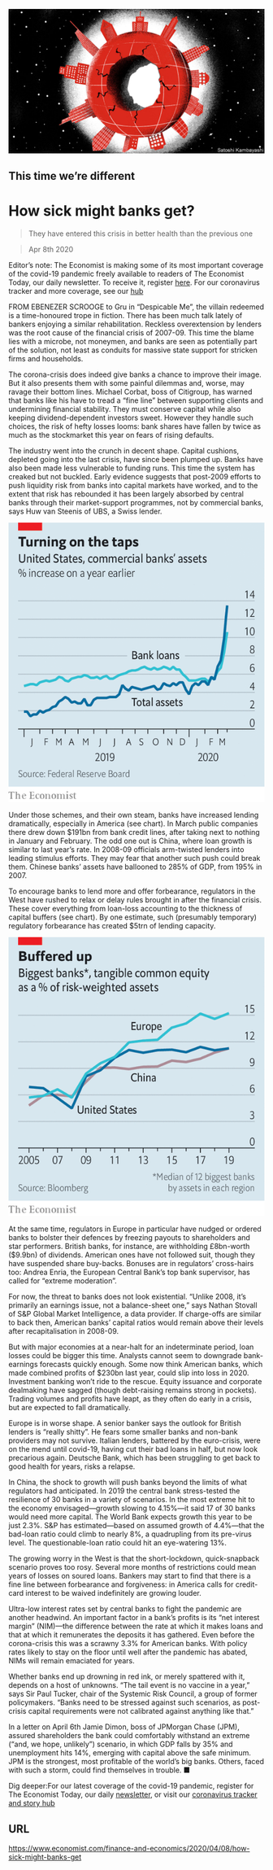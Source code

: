 ![](./images/20200411_FND001_0.jpg)

## This time we’re different

# How sick might banks get?

> They have entered this crisis in better health than the previous one

> Apr 8th 2020

Editor’s note: The Economist is making some of its most important coverage of the covid-19 pandemic freely available to readers of The Economist Today, our daily newsletter. To receive it, register [here](https://www.economist.com//newslettersignup). For our coronavirus tracker and more coverage, see our [hub](https://www.economist.com//coronavirus)

FROM EBENEZER SCROOGE to Gru in “Despicable Me”, the villain redeemed is a time-honoured trope in fiction. There has been much talk lately of bankers enjoying a similar rehabilitation. Reckless overextension by lenders was the root cause of the financial crisis of 2007-09. This time the blame lies with a microbe, not moneymen, and banks are seen as potentially part of the solution, not least as conduits for massive state support for stricken firms and households.

The corona-crisis does indeed give banks a chance to improve their image. But it also presents them with some painful dilemmas and, worse, may ravage their bottom lines. Michael Corbat, boss of Citigroup, has warned that banks like his have to tread a “fine line” between supporting clients and undermining financial stability. They must conserve capital while also keeping dividend-dependent investors sweet. However they handle such choices, the risk of hefty losses looms: bank shares have fallen by twice as much as the stockmarket this year on fears of rising defaults.

The industry went into the crunch in decent shape. Capital cushions, depleted going into the last crisis, have since been plumped up. Banks have also been made less vulnerable to funding runs. This time the system has creaked but not buckled. Early evidence suggests that post-2009 efforts to push liquidity risk from banks into capital markets have worked, and to the extent that risk has rebounded it has been largely absorbed by central banks through their market-support programmes, not by commercial banks, says Huw van Steenis of UBS, a Swiss lender.

![](./images/20200411_FNC147.png)

Under those schemes, and their own steam, banks have increased lending dramatically, especially in America (see chart). In March public companies there drew down $191bn from bank credit lines, after taking next to nothing in January and February. The odd one out is China, where loan growth is similar to last year’s rate. In 2008-09 officials arm-twisted lenders into leading stimulus efforts. They may fear that another such push could break them. Chinese banks’ assets have ballooned to 285% of GDP, from 195% in 2007.

To encourage banks to lend more and offer forbearance, regulators in the West have rushed to relax or delay rules brought in after the financial crisis. These cover everything from loan-loss accounting to the thickness of capital buffers (see chart). By one estimate, such (presumably temporary) regulatory forbearance has created $5trn of lending capacity.

![](./images/20200411_FNC146.png)

At the same time, regulators in Europe in particular have nudged or ordered banks to bolster their defences by freezing payouts to shareholders and star performers. British banks, for instance, are withholding £8bn-worth ($9.9bn) of dividends. American ones have not followed suit, though they have suspended share buy-backs. Bonuses are in regulators’ cross-hairs too: Andrea Enria, the European Central Bank’s top bank supervisor, has called for “extreme moderation”.

For now, the threat to banks does not look existential. “Unlike 2008, it’s primarily an earnings issue, not a balance-sheet one,” says Nathan Stovall of S&P Global Market Intelligence, a data provider. If charge-offs are similar to back then, American banks’ capital ratios would remain above their levels after recapitalisation in 2008-09.

But with major economies at a near-halt for an indeterminate period, loan losses could be bigger this time. Analysts cannot seem to downgrade bank-earnings forecasts quickly enough. Some now think American banks, which made combined profits of $230bn last year, could slip into loss in 2020. Investment banking won’t ride to the rescue. Equity issuance and corporate dealmaking have sagged (though debt-raising remains strong in pockets). Trading volumes and profits have leapt, as they often do early in a crisis, but are expected to fall dramatically.

Europe is in worse shape. A senior banker says the outlook for British lenders is “really shitty”. He fears some smaller banks and non-bank providers may not survive. Italian lenders, battered by the euro-crisis, were on the mend until covid-19, having cut their bad loans in half, but now look precarious again. Deutsche Bank, which has been struggling to get back to good health for years, risks a relapse.

In China, the shock to growth will push banks beyond the limits of what regulators had anticipated. In 2019 the central bank stress-tested the resilience of 30 banks in a variety of scenarios. In the most extreme hit to the economy envisaged—growth slowing to 4.15%—it said 17 of 30 banks would need more capital. The World Bank expects growth this year to be just 2.3%. S&P has estimated—based on assumed growth of 4.4%—that the bad-loan ratio could climb to nearly 8%, a quadrupling from its pre-virus level. The questionable-loan ratio could hit an eye-watering 13%.

The growing worry in the West is that the short-lockdown, quick-snapback scenario proves too rosy. Several more months of restrictions could mean years of losses on soured loans. Bankers may start to find that there is a fine line between forbearance and forgiveness: in America calls for credit-card interest to be waived indefinitely are growing louder.

Ultra-low interest rates set by central banks to fight the pandemic are another headwind. An important factor in a bank’s profits is its “net interest margin” (NIM)—the difference between the rate at which it makes loans and that at which it remunerates the deposits it has gathered. Even before the corona-crisis this was a scrawny 3.3% for American banks. With policy rates likely to stay on the floor until well after the pandemic has abated, NIMs will remain emaciated for years.

Whether banks end up drowning in red ink, or merely spattered with it, depends on a host of unknowns. “The tail event is no vaccine in a year,” says Sir Paul Tucker, chair of the Systemic Risk Council, a group of former policymakers. “Banks need to be stressed against such scenarios, as post-crisis capital requirements were not calibrated against anything like that.”

In a letter on April 6th Jamie Dimon, boss of JPMorgan Chase (JPM), assured shareholders the bank could comfortably withstand an extreme (“and, we hope, unlikely”) scenario, in which GDP falls by 35% and unemployment hits 14%, emerging with capital above the safe minimum. JPM is the strongest, most profitable of the world’s big banks. Others, faced with such a storm, could find themselves in trouble. ■

Dig deeper:For our latest coverage of the covid-19 pandemic, register for The Economist Today, our daily [newsletter](https://www.economist.com//newslettersignup), or visit our [coronavirus tracker and story hub](https://www.economist.com//coronavirus)

## URL

https://www.economist.com/finance-and-economics/2020/04/08/how-sick-might-banks-get

